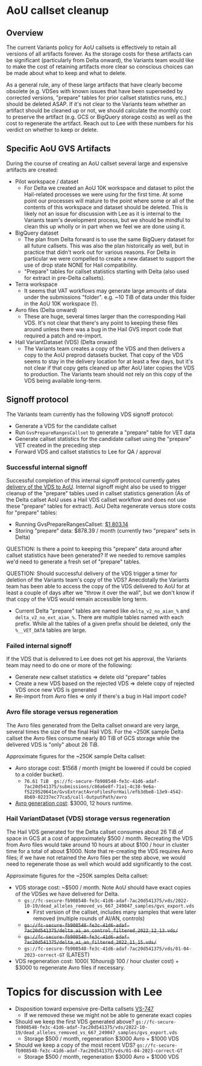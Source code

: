 # AoU callset cleanup

## Overview

The current Variants policy for AoU callsets is effectively to retain all versions of all artifacts forever. As the
storage costs for these artifacts can be significant (particularly from Delta onward), the Variants team would like to
make the cost of retaining artifacts more clear so conscious choices can be made about what to keep and what to delete.

As a general rule, any of these large artifacts that have clearly become obsolete (e.g. VDSes with known issues that
have been superseded by corrected versions, "prepare" tables for prior callset statistics runs, etc.) should be deleted
ASAP. If it's not clear to the Variants team whether an artifact should be cleaned up or not, we should calculate the
monthly cost to preserve the artifact (e.g. GCS or BigQuery storage costs) as well as the cost to regenerate the
artifact. Reach out to Lee with these numbers for his verdict on whether to keep or delete.

## Specific AoU GVS Artifacts

During the course of creating an AoU callset several large and expensive artifacts are created:

* Pilot workspace / dataset
    * For Delta we created an AoU 10K workspace and dataset to pilot the Hail-related processes we were using for the
      first time. At some point our processes will mature to the point where some or all of the contents of this
      workspace and dataset should be deleted. This is likely not an issue for discussion with Lee as it is internal to
      the Variants team's development process, but we should be mindful to clean this up wholly or in part when we feel
      we are done using it.
* BigQuery dataset
    * The plan from Delta forward is to use the same BigQuery dataset for all future callsets. This was also the
      plan historically as well, but in practice that didn't work out for various reasons. For Delta in particular we
      were compelled to create a new dataset to support the use of drop state NONE for Hail compatibility.
    * "Prepare" tables for callset statistics starting with Delta (also used for extract in pre-Delta callsets).
* Terra workspace
    * It seems that VAT workflows may generate large amounts of data under the submissions "folder". e.g. ~10 TiB of
      data under this folder in the AoU 10K workspace (!).
* Avro files (Delta onward)
    * These are huge, several times larger than the corresponding Hail VDS. It's not clear that there's any point to
      keeping these files around unless there was a bug in the Hail GVS import code that required a patch and re-import.
* Hail VariantDataset (VDS) (Delta onward)
    * The Variants team creates a copy of the VDS and then delivers a copy to the AoU preprod datasets bucket. That copy
      of the VDS seems to stay in the delivery location for at least a few days, but it's not clear if that copy gets
      cleaned up after AoU later copies the VDS to production. The Variants team should not rely on this copy of the VDS
      being available long-term.

## Signoff protocol

The Variants team currently has the following VDS signoff protocol:

* Generate a VDS for the candidate callset
* Run `GvsPrepareRangesCallset` to generate a "prepare" table for VET data
* Generate callset statistics for the candidate callset using the "prepare" VET created in the preceding step
* Forward VDS and callset statistics to Lee for QA / approval

### Successful internal signoff

Successful completion of this internal signoff protocol currently
gates [delivery of the VDS to AoU](../vds/delivery/Delivering%20a%20VDS.md). Internal signoff might also be used to
trigger cleanup of the "prepare" tables used in callset statistics generation (As of the Delta callset AoU uses a Hail
VDS callset workflow and does not use these "prepare" tables for extract). AoU Delta regenerate versus store costs for
"prepare" tables:

* Running
  GvsPrepareRangesCallset: [$1,803.14](https://docs.google.com/spreadsheets/d/1fcmEVWvjsx4XFLT9ZUsruUznnlB94xKgDIIyCGu6ryQ/edit#gid=0)
* Storing "prepare" data: $878.39 / month (currently two "prepare" sets in Delta)

QUESTION: Is there a point to keeping this "prepare" data around after callset statistics have been generated? If we
needed to remove samples we'd need to generate a fresh set of "prepare" tables.

QUESTION: Should successful delivery of the VDS trigger a timer for deletion of the Variants team's copy of the VDS?
Anecdotally the Variants team has been able to access the copy of the VDS delivered to AoU for at least a couple of days
after we "throw it over the wall", but we don't know if that copy of the VDS would remain accessible long term.
* Current Delta "prepare" tables are named like `delta_v2_no_aian_%` and `delta_v2_no_ext_aian_%`. There are multiple
  tables named with each prefix. While all the tables of a given prefix should be deleted, only the `%__VET_DATA` tables
  are large.

### Failed internal signoff

If the VDS that is delivered to Lee does not get his approval, the Variants team may need to do one or more of the
following:

* Generate new callset statistics => delete old "prepare" tables
* Create a new VDS based on the rejected VDS => delete copy of rejected VDS once new VDS is generated
* Re-import from Avro files => only if there's a bug in Hail import code?

### Avro file storage versus regeneration

The Avro files generated from the Delta callset onward are very large, several times the size of the final Hail VDS.
For the ~250K sample Delta callset the Avro files consume nearly 80 TiB of GCS storage while the delivered VDS is
"only" about 26 TiB.

Approximate figures for the ~250K sample Delta callset:

* Avro storage cost: $1568 / month (might be lowered if could be copied to a colder bucket).
    * `76.61 TiB  gs://fc-secure-fb908548-fe3c-41d6-adaf-7ac20d541375/submissions/c86a6e8f-71a1-4c38-9e6a-f5229520641e/GvsExtractAvroFilesForHail/efb3dbe8-13e9-4542-8b69-02237ec77ca5/call-OutputPath/avro`
* [Avro generation cost](https://docs.google.com/spreadsheets/d/1fcmEVWvjsx4XFLT9ZUsruUznnlB94xKgDIIyCGu6ryQ/edit#gid=0):
  $3000, 12 hours runtime.

### Hail VariantDataset (VDS) storage versus regeneration

The Hail VDS generated for the Delta callset consumes about 26 TiB of space in GCS at a cost of approximately $500 /
month. Recreating the VDS from Avro files would take around 10 hours at about $100 / hour in cluster time for a total of
about $1000. Note that re-creating the VDS requires Avro files; if we have not retained the Avro files per the step
above, we would need to regenerate those as well which would add significantly to the cost.

Approximate figures for the ~250K samples Delta callset:

* VDS storage cost: ~$500 / month. Note AoU should have exact copies of the VDSes we have delivered for Delta.
    * `gs://fc-secure-fb908548-fe3c-41d6-adaf-7ac20d541375/vds/2022-10-19/dead_alleles_removed_vs_667_249047_samples/gvs_export.vds`
        * First version of the callset, includes many samples that were later removed (multiple rounds of AI/AN,
          controls)
    * ~~`gs://fc-secure-fb908548-fe3c-41d6-adaf-7ac20d541375/delta_ai_an_control_filtered_2022_12_13.vds/`~~
    * ~~`gs://fc-secure-fb908548-fe3c-41d6-adaf-7ac20d541375/delta_ai_an_filtered_2022_11_15.vds/`~~
    * `gs://fc-secure-fb908548-fe3c-41d6-adaf-7ac20d541375/vds/01-04-2023-correct-GT` (LATEST)
* VDS regeneration cost: $1000 (~10 hours @ ~$100 / hour cluster cost) + $3000 to regenerate Avro files if necessary.

# Topics for discussion with Lee

* Disposition toward expensive pre-Delta callsets [VS-747](https://broadworkbench.atlassian.net/browse/VS-747)
  * If we removed these we might not be able to generate exact copies 
* Should we keep the first VDS generated above? `gs://fc-secure-fb908548-fe3c-41d6-adaf-7ac20d541375/vds/2022-10-19/dead_alleles_removed_vs_667_249047_samples/gvs_export.vds`
  * Storage $500 / month, regeneration $3000 Avro + $1000 VDS
* Should we keep a copy of the most recent VDS? `gs://fc-secure-fb908548-fe3c-41d6-adaf-7ac20d541375/vds/01-04-2023-correct-GT`
  * Storage $500 / month, regeneration $3000 Avro + $1000 VDS

